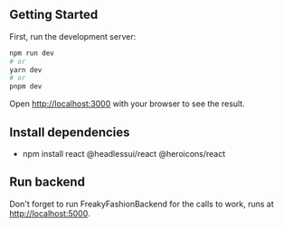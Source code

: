 ## Getting Started

First, run the development server:

```bash
npm run dev
# or
yarn dev
# or
pnpm dev
```

Open [http://localhost:3000](http://localhost:3000) with your browser to see the result.

## Install dependencies

- npm install react @headlessui/react @heroicons/react

## Run backend

Don't forget to run FreakyFashionBackend for the calls to work, runs at [http://localhost:5000](http://localhost:5000).
